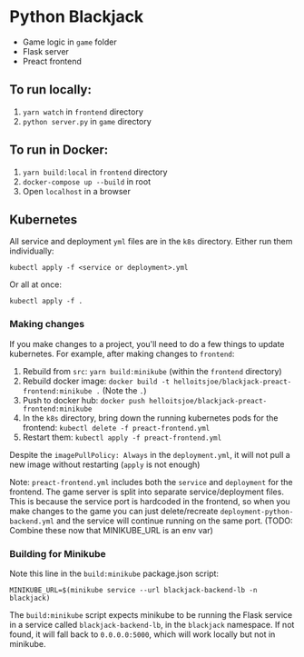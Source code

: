 # Python Blackjack

- Game logic in `game` folder
- Flask server
- Preact frontend

## To run locally:

1. `yarn watch` in `frontend` directory
2. `python server.py` in `game` directory

## To run in Docker:

1. `yarn build:local` in `frontend` directory
2. `docker-compose up --build` in root
3. Open `localhost` in a browser

## Kubernetes

All service and deployment `yml` files are in the `k8s` directory. Either run them individually:

```
kubectl apply -f <service or deployment>.yml
```

Or all at once:

```
kubectl apply -f .
```

### Making changes

If you make changes to a project, you'll need to do a few things to update kubernetes. For example,
after making changes to `frontend`:

1. Rebuild from `src`: `yarn build:minikube` (within the `frontend` directory)
2. Rebuild docker image: `docker build -t helloitsjoe/blackjack-preact-frontend:minikube .` (Note
   the `.`)
3. Push to docker hub: `docker push helloitsjoe/blackjack-preact-frontend:minikube`
4. In the `k8s` directory, bring down the running kubernetes pods for the frontend:
   `kubectl delete -f preact-frontend.yml`
5. Restart them: `kubectl apply -f preact-frontend.yml`

Despite the `imagePullPolicy: Always` in the `deployment.yml`, it will not pull a new image without
restarting (`apply` is not enough)

Note: `preact-frontend.yml` includes both the `service` and `deployment` for the frontend. The game
server is split into separate service/deployment files. This is because the service port is
hardcoded in the frontend, so when you make changes to the game you can just delete/recreate
`deployment-python-backend.yml` and the service will continue running on the same port. (TODO:
Combine these now that MINIKUBE_URL is an env var)

### Building for Minikube

Note this line in the `build:minikube` package.json script:

```
MINIKUBE_URL=$(minikube service --url blackjack-backend-lb -n blackjack)
```

The `build:minikube` script expects minikube to be running the Flask service in a service called
`blackjack-backend-lb`, in the `blackjack` namespace. If not found, it will fall back to
`0.0.0.0:5000`, which will work locally but not in minikube.
